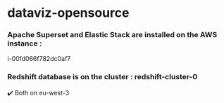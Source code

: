 # dataviz-opensource

### Apache Superset and Elastic Stack are installed on the AWS instance :  
i-00fd066f782dc0af7

### Redshift database is on the cluster : redshift-cluster-0

✔️ Both on eu-west-3
